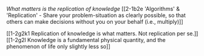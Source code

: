 *What matters is the replication of knowledge*
[[2-1b2e 'Algorithms' & 'Replication' - Share your problem-situation as clearly possible, so that others can make decisions without you on your behalf (i.e., multiply)]]

[[1-2g2k1 Replication of knowledge is what matters. Not replication per se.]]
[[1-2g2l Knowledge is a fundamental physical quantity, and the phenomenon of life only slightly less so]]